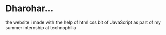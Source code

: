 # Dharohar...
the website i made with the help of html css bit of JavaScript as part of my summer internship at technophilia

